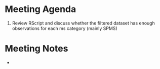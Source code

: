# Meeting Agenda
1. Review RScript and discuss whether the filtered dataset has enough observations for each ms category (mainly SPMS)
# Meeting Notes
*
